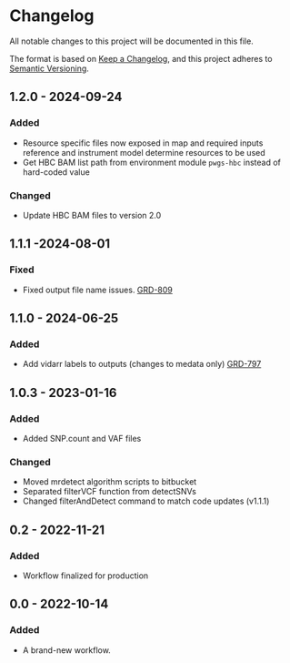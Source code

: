 # Changelog
All notable changes to this project will be documented in this file.

The format is based on [Keep a Changelog](https://keepachangelog.com/en/1.0.0/),
and this project adheres to [Semantic Versioning](https://semver.org/spec/v2.0.0.html).

## 1.2.0 - 2024-09-24
### Added
- Resource specific files now exposed in map and required inputs reference and instrument model determine resources to be used
- Get HBC BAM list path from environment module `pwgs-hbc` instead of hard-coded value
### Changed
- Update HBC BAM files to version 2.0

## 1.1.1 -2024-08-01
### Fixed
- Fixed output file name issues. [GRD-809](https://jira.oicr.on.ca/browse/GRD-809)

## 1.1.0 - 2024-06-25
### Added
- Add vidarr labels to outputs (changes to medata only) [GRD-797](https://jira.oicr.on.ca/browse/GRD-797) 

## 1.0.3 - 2023-01-16
### Added
- Added SNP.count and VAF files
### Changed
- Moved mrdetect algorithm scripts to bitbucket
- Separated filterVCF function from detectSNVs
- Changed filterAndDetect command to match code updates (v1.1.1)

## 0.2 - 2022-11-21
### Added
- Workflow finalized for production

## 0.0 - 2022-10-14
### Added
- A brand-new workflow.
